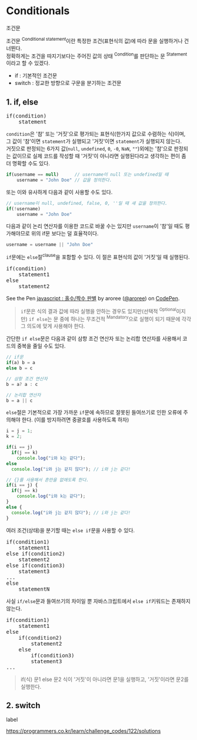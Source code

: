 # Conditionals

<p class="sub-title">조건문</p>

조건문 <sup>Conditional statement</sup>이란 특정한 조건(표현식의 값)에 따라 문을 실행하거나 건너뛴다.  
정확하게는 조건을 따지기보다는 주어진 값의 상태 <sup>Condition</sup>를 판단하는 문 <sup>Statement</sup>이라고 할 수 있겠다. 


* if : 기본적인 조건문
* switch : 정교한 방향으로 구문을 분기하는 조건문

## 1. if, else

<pre class="syntax">
if(condition)
    statement
</pre>

`condition`은 '참' 또는 '거짓'으로 평가되는 표현식(한가지 값으로 수렴하는 식)이며, 그 값이 '참'이면 `statement`가 실행되고 '거짓'이면 `statement`가 실행되지 않는다.  
거짓으로 판정되는 6가지 값(`null`, `undefined`, `0`, `-0`, `NaN`, `""`)외에는 '참'으로 판정되는 값이므로 실제 코드를 작성할 때 '거짓'이 아니라면 실행된다라고 생각하는 편이 좀 더 명확할 수도 있다. 

```js
if(username == null)      // username이 null 또는 undefined일 때
	username = "John Doe" // 값을 정의한다.
```

또는 이와 유사하게 다음과 같이 사용할 수도 있다.

```js
// username이 null, undefined, false, 0, ''일 때 새 값을 정의한다.
if(!username)
	username = "John Doe"
```

다음과 같이 논리 연산자를 이용한 코드로 바꿀 수는 있지만 `username`이 '참'일 때도 평가해야므로 위의 if문 보다는 덜 효율적이다.

```js
username = username || "John Doe"
```

`if`문에는 `else`절<sup>clause</sup>을 포함할 수 있다. 이 절은 표현식의 값이 '거짓'일 때 실행된다.

<pre class="syntax">
if(condition)
    statement1
else
    statement2
</pre>

<p data-height="220" data-theme-id="32424" data-slug-hash="aYzZLV" data-default-tab="js,result" data-user="aroree" data-embed-version="2" data-pen-title="javascript : 홀수/짝수 판별" class="codepen">See the Pen <a href="https://codepen.io/aroree/pen/aYzZLV/">javascript : 홀수/짝수 판별</a> by aroree (<a href="https://codepen.io/aroree">@aroree</a>) on <a href="https://codepen.io">CodePen</a>.</p>
<script async src="https://static.codepen.io/assets/embed/ei.js"></script>

> `if`문은 식의 결과 값에 따라 실행을 안하는 경우도 있지만(선택적 <sup>Optional</sup>이지만) `if else`는 문 중에 하나는 무조건적 <sup>Mandatory</sup>으로 실행이 되기 때문에 각각 그 의도에 맞게 사용해야 한다. 

간단한 `if else`문은 다음과 같이 삼항 조건 연산자 또는 논리합 연산자를 사용해서 코드의 중복을 줄일 수도 있다. 

```js
// if문
if(a) b = a
else b = c

// 삼항 조건 연산자
b = a? a : c

// 논리합 연산자
b = a || c
```

`else`절은 기본적으로 가장 가까운 `if`문에 속하므로 잘못된 들여쓰기로 인한 오류에 주의해야 한다. (이를 방지하려면 중괄호를 사용하도록 하자)

```js
i = j = 1;
k = 2;

if(i == j)
  if(j == k)
    console.log("i와 k는 같다");
else
  console.log("i와 j는 같지 않다"); // i와 j는 같다!

// {}를 사용해서 혼란을 없애도록 한다.
if(i == j) {
  if(j == k)
    console.log("i와 k는 같다");
}
else {
  console.log("i와 j는 같지 않다"); // i와 j는 같다!
}
```

여러 조건(상태)을 분기할 때는 `else if`문을 사용할 수 있다.

<pre class="syntax">
if(condition1)
    statement1
else if(condition2)
    statement2
else if(condition3)
    statement3
...
else
    statementN
</pre>

사실 `if/else`문과 들여쓰기의 차이일 뿐 자바스크립트에서 `else if`키워드는 존재하지 않는다.

<pre class="syntax">
if(condition1)
    statement1
else
    if(condition2)
        statement2
    else
        if(condition3)
        statement3
...
</pre>



> if(식) 문1 else 문2
> 식이 '거짓'이 아니라면 문1을 실행하고, '거짓'이라면 문2를 실행한다. 







## 2. switch


label 


https://programmers.co.kr/learn/challenge_codes/122/solutions